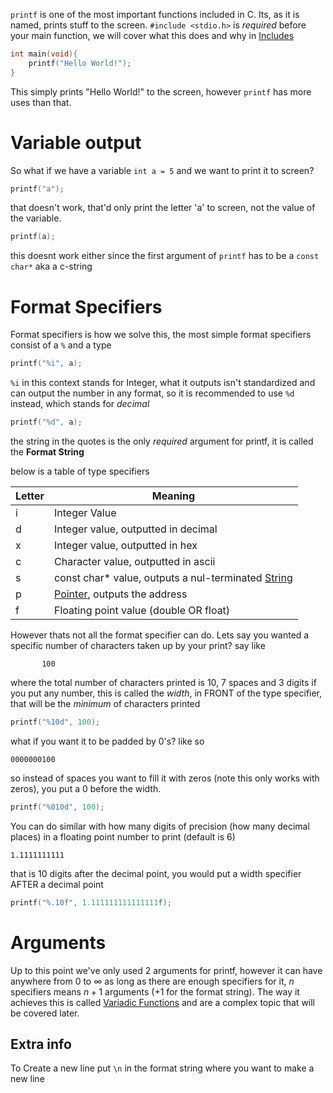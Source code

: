 `printf` is one of the most important functions included in C. Its, as it is named, prints stuff to the screen. `#include <stdio.h>` is *required* before your main function, we will cover what this does and why in [Includes](<./../Ideas/Includes.md>)

```c
int main(void){
	printf("Hello World!");
}
```
This simply prints "Hello World!" to the screen, however `printf` has more uses than that.

# Variable output

So what if we have a variable `int a = 5` and we want to print it to screen?
```c
printf("a");
```
that doesn't work, that'd only print the letter 'a' to screen, not the value of the variable.
```c
printf(a);
```
this doesnt work either since the first argument of `printf` has to be a `const char*` aka a c-string

# Format Specifiers

Format specifiers is how we solve this, the most simple format specifiers consist of a `%` and a type
```c
printf("%i", a);
```
`%i` in this context stands for Integer, what it outputs isn't standardized and can output the number in any format, so it is recommended to use `%d` instead, which stands for *decimal*
```c
printf("%d", a);
```
the string in the quotes is the only *required* argument for printf, it is called the **Format String**

below is a table of type specifiers

| Letter | Meaning |
| --- | --- |
| i | Integer Value |
| d | Integer value, outputted in decimal |
| x | Integer value, outputted in hex |
| c | Character value, outputted in ascii |
| s | const char* value, outputs a nul-terminated [String](<./../Ideas/Strings.md>) |
| p | [Pointer](<./../Ideas/Pointers.md>), outputs the address |
| f | Floating point value (double OR float) |

However thats not all the format specifier can do. 
Lets say you wanted a specific number of characters taken up by your print?
say like
```
       100
```
where the total number of characters printed is 10, 7 spaces and 3 digits
if you put any number, this is called the *width*, in FRONT of the type specifier, that will be the *minimum* of characters printed

```c
printf("%10d", 100);
```
what if you want it to be padded by 0's? like so
```
0000000100
```
so instead of spaces you want to fill it with zeros (note this only works with zeros), you put a 0 before the width. 
```c
printf("%010d", 100);
```

You can do similar with how many digits of precision (how many decimal places) in a floating point number to print (default is 6)
```
1.1111111111
```
that is 10 digits after the decimal point, you would put a width specifier AFTER a decimal point
```c
printf("%.10f", 1.111111111111111f);
```

# Arguments

Up to this point we've only used 2 arguments for printf, however it can have anywhere from 0 to $\infty$ as long as there are enough specifiers for it, $n$ specifiers means $n+1$ arguments (+1 for the format string). The way it achieves this is called [Variadic Functions](<./../Ideas/Variadic Functions.md>) and are a complex topic that will be covered later.

## Extra info

To Create a new line put `\n` in the format string where you want to make a new line
